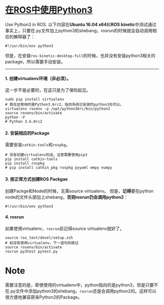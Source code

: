 # [在ROS中使用Python3](https://www.cnblogs.com/h46incon/p/6207145.html)

Use Python3 in ROS.
以下内容在**Ubuntu 16.04 x64**和**ROS kinetic**中测试通过
事实上，只要在.py文件加上python3的shebang，rosrun的时候就会自动调用相应的解释器了：

```
#!/usr/bin/env python3
```

但是，在安装`ros-kinetic-desktop-full`的时候，也并没有安装python3相关的package，所以需要手动安装。

------

#### 1. 创建virtualenv环境（非必须）。

这一步不是必要的，在这只是为了保险起见。

```
sudo pip install virtualenv
# 我在这使用的是Python3.6rc2，指向系统已安装的python3也可以。
virtualenv rosenv -p /opt/python36rc/bin/python3
source rosenv/bin/activate
python -V
# Python 3.6.0rc2
```

#### 2. 安装相应的Package

需要安装`catkin-tools`和`rospkg`。

```
# 没有创建virtualenv的话，注意需要使用pip3
pip install catkin-tools 
pip install rospkg
# pip install catkin_pkg rospkg pyyaml empy numpy
```

#### 3. 按正常方式创建ROS Packgae

创建Packge和Node的时候，无需source virtualenv。
但是，**记得**要在python node的文件头部加上shebang，**否则rosrun仍会调用python2**：

```
#!/usr/bin/env python3
```

#### 4. rosrun

如果使用virtualenv，`rosrun`前记得source virtualenv就好了。

```
source ros_test/devel/setup.zsh
# 如没有使用virtualenv，下一语句则跳过
source rosenv/bin/activate
rosrun py3test pytest.py
```

# Note

需要注意的是，即使使用的virtualenv中，python指向的是python3，但是只要不在.py文件中添加python3的shebang，`rosrun`还是会调用python2的。这样可以很方便地兼容原来Python2的Package。